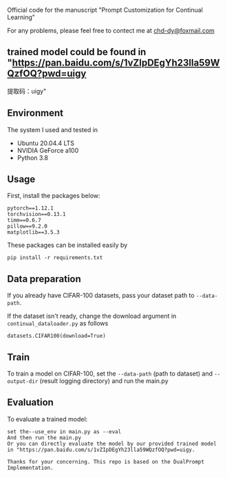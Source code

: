 Official code for the manuscript "Prompt Customization for Continual Learning"

For any problems, please feel free to contect me at chd-dy@foxmail.com

## trained model could be found in "https://pan.baidu.com/s/1vZIpDEgYh23lla59WQzfOQ?pwd=uigy 
提取码：uigy"

## Environment
The system I used and tested in
- Ubuntu 20.04.4 LTS
- NVIDIA GeForce a100
- Python 3.8

## Usage
First, install the packages below:
```
pytorch==1.12.1
torchvision==0.13.1
timm==0.6.7
pillow==9.2.0
matplotlib==3.5.3
```
These packages can be installed easily by 
```
pip install -r requirements.txt
```

## Data preparation
If you already have CIFAR-100 datasets, pass your dataset path to  `--data-path`.

If the dataset isn't ready, change the download argument in `continual_dataloader.py` as follows
```
datasets.CIFAR100(download=True)
```

## Train
To train a model on CIFAR-100, set the `--data-path` (path to dataset) and `--output-dir` (result logging directory)  and run the main.py


## Evaluation
To evaluate a trained model:
```
set the--use_env in main.py as --eval
And then run the main.py
Or you can directly evaluate the model by our provided trained model in "https://pan.baidu.com/s/1vZIpDEgYh23lla59WQzfOQ?pwd=uigy.

Thanks for your concerning. This repo is based on the DualPrompt Implementation.
